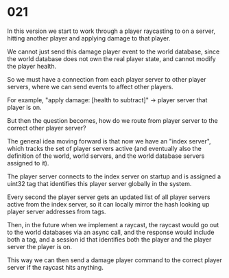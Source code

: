 # 021

In this version we start to work through a player raycasting to on a server, hitting another player and applying damage to that player.

We cannot just send this damage player event to the world database, since the world database does not own the real player state, and cannot modify the player health.

So we must have a connection from each player server to other player servers, where we can send events to affect other players.

For example, "apply damage: [health to subtract]" -> player server that player is on.

But then the question becomes, how do we route from player server to the correct other player server?

The general idea moving forward is that now we have an "index server", which tracks the set of player servers active (and eventually also the definition of the world, world servers, and the world database servers assigned to it).

The player server connects to the index server on startup and is assigned a uint32 tag that identifies this player server globally in the system.

Every second the player server gets an updated list of all player servers active from the index server, so it can locally mirror the hash looking up player server addresses from tags.

Then, in the future when we implement a raycast, the raycast would go out to the world databases via an async call, and the response would include both a tag, and a session id that identifies both the player and the player server the player is on.

This way we can then send a damage player command to the correct player server if the raycast hits anything.
